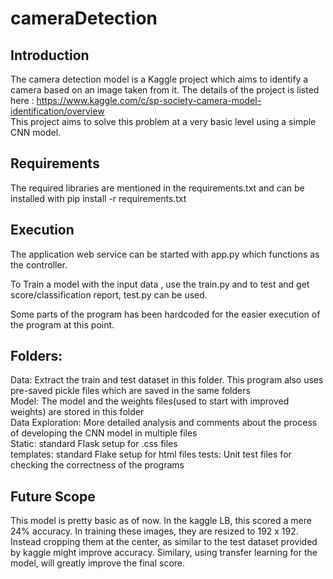 # cameraDetection

## Introduction
The camera detection model is a Kaggle project which aims to identify a camera based on an image taken from it. 
The details of the project is listed here : https://www.kaggle.com/c/sp-society-camera-model-identification/overview   
This project aims to solve this problem at a very basic level using a simple CNN model.

## Requirements
The required libraries are mentioned in the requirements.txt and can be installed with 
pip install -r requirements.txt

## Execution
The application web service can be started with app.py which functions as the controller. 

To Train a model with the input data , use the train.py and to test and get score/classification report, test.py can be used.

Some parts of the program has been hardcoded for the easier execution of the program at this point. 

## Folders:
  Data: Extract the train and test dataset in this folder. This program also uses pre-saved pickle files which are saved in the same folders \
  Model: The model and the weights files(used to start with improved weights) are stored in this folder \
  Data Exploration: More detailed analysis and comments about the process of developing the CNN model in multiple files \
  Static: standard Flask setup for .css files \
  templates: standard Flake setup for html files 
  tests: Unit test files for checking the correctness of the programs
  
  ## Future Scope
  This model is pretty basic as of now. In the kaggle LB, this scored a mere 24% accuracy. In training these images, they are resized to 192 x 192. Instead cropping them at the center, as similar to the test dataset provided by kaggle might improve accuracy. Similary, using transfer learning for the model, will greatly improve the final score. 
 
  

